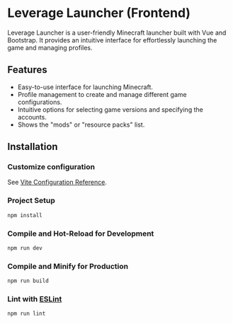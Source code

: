 # Leverage Launcher (Frontend)

Leverage Launcher is a user-friendly Minecraft launcher built with Vue and Bootstrap. It provides an intuitive interface for effortlessly launching the game and managing profiles.

## Features

- Easy-to-use interface for launching Minecraft.
- Profile management to create and manage different game configurations.
- Intuitive options for selecting game versions and specifying the accounts.
- Shows the "mods" or "resource packs" list.

## Installation

### Customize configuration

See [Vite Configuration Reference](https://vitejs.dev/config/).

### Project Setup

```sh
npm install
```

### Compile and Hot-Reload for Development

```sh
npm run dev
```

### Compile and Minify for Production

```sh
npm run build
```

### Lint with [ESLint](https://eslint.org/)

```sh
npm run lint
```

